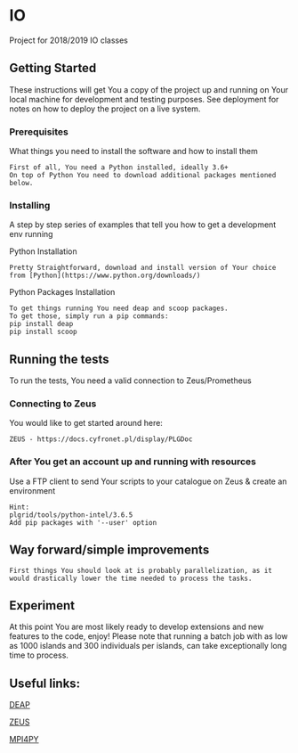 # IO

Project for 2018/2019 IO classes

## Getting Started

These instructions will get You a copy of the project up and running on Your local machine for development and testing purposes. See deployment for notes on how to deploy the project on a live system.

### Prerequisites

What things you need to install the software and how to install them

```
First of all, You need a Python installed, ideally 3.6+
On top of Python You need to download additional packages mentioned below.
```

### Installing

A step by step series of examples that tell you how to get a development env running

Python Installation

```
Pretty Straightforward, download and install version of Your choice from [Python](https://www.python.org/downloads/)
```

Python Packages Installation

```
To get things running You need deap and scoop packages.
To get those, simply run a pip commands:
pip install deap
pip install scoop
```


## Running the tests

To run the tests, You need a valid connection to Zeus/Prometheus

### Connecting to Zeus

You would like to get started around here: 

```
ZEUS - https://docs.cyfronet.pl/display/PLGDoc
```

### After You get an account up and running with resources

Use a FTP client to send Your scripts to your catalogue on Zeus & create an environment

```
Hint: 
plgrid/tools/python-intel/3.6.5
Add pip packages with '--user' option
```

## Way forward/simple improvements
```
First things You should look at is probably parallelization, as it would drastically lower the time needed to process the tasks.
```

## Experiment

At this point You are most likely ready to develop extensions and new features to the code, enjoy!
Please note that running a batch job with as low as 1000 islands and 300 individuals per islands, can take exceptionally long time to process.

## Useful links:

[DEAP](https://deap.readthedocs.io/en/master/)

[ZEUS](https://docs.cyfronet.pl/display/PLGDoc)

[MPI4PY](https://mpi4py.readthedocs.io/en/stable/)
